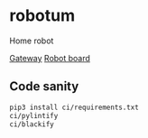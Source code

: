 # robotum

Home robot

[Gateway](app/be/gateway/README.md)
[Robot board](robot/robotboard/README.md)

## Code sanity

```bash
pip3 install ci/requirements.txt
ci/pylintify
ci/blackify
```
